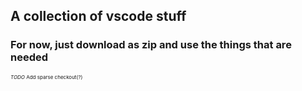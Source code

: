 <h2>A collection of vscode stuff</h3>
<h3>For now, just download as zip and use the things that are needed</h3>

<p style="font-size:.5rem"><em>TODO</em> Add sparse checkout(?)</p>
